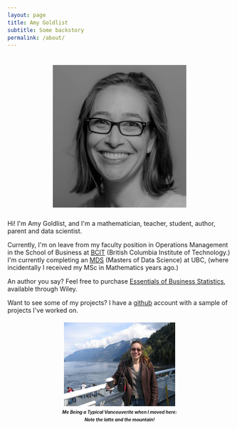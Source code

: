 ```yaml
---
layout: page
title: Amy Goldlist
subtitle: Some backstory
permalink: /about/
---
```


<h5 align="center">
  <br>
<img src="/images/amy.jpg" alt = "image" width="300">
<br>
</h5>

Hi! I'm Amy Goldlist, and I'm a mathematician, teacher, student, author, parent and data scientist.

Currently, I'm on leave from my faculty position in Operations Management in the School of Business at [BCIT](https://www.bcit.ca/business/) (British Columbia Institute of Technology.)  I'm currently completing an [MDS](https://ubc-mds.github.io/) (Masters of Data Science) at UBC, (where incidentally I received my MSc in Mathematics years ago.)

An author you say?  Feel free to purchase [Essentials of Business Statistics](http://wileyplus.wiley.com/essentials-of-business-statistics-canadian-edition/), available through Wiley.

Want to see some of my projects?  I have a [github](https://github.com/amygoldlist) account with a sample of projects I've worked on.


<h4 align="center">
<IMG SRC="/images/mountain.jpg" ALT="Me next to a mountain with my latte" width = "250"> <BR>
<font size = "1"><i>Me Being a Typical Vancouverite when I moved here:<BR>
Note the latte and the mountain!</i></font>
</h4>
